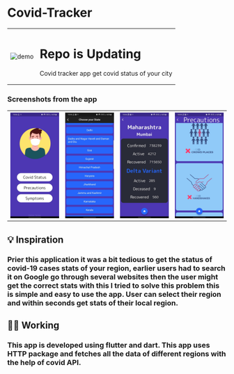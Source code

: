 # Covid-Tracker

<table width: "100%">
  <td>
  <img src="demo.gif" alt="demo">
  </td>
  <td width: "70%">
    <h1> Repo is Updating</h1>
    <p> Covid tracker app get covid status of your city</p>
  </td>
  
  
</table>


### Screenshots from the app
<table style="width:100%">
 <th>
<img src="s1.jpeg" alt="demo" >
  </th>
 <th>
<img src="s2.jpeg" alt="demo">
  </th>
  
 <th>
<img src="s3.jpeg" alt="demo">
  </th>
  
 <th>
<img src="s4.jpeg" alt="demo">
  </th>
</table>

## 💡 Inspiration
### Prier this application it was a bit tedious to get the status of covid-19 cases stats of your region, earlier users had to search it on Google go through several websites then the user might get the correct stats with this I tried to solve this problem this is simple and easy to use the app. User can select their region and within seconds get stats of their local region.
## 🧑‍💻 Working
### This app is developed using flutter and dart. This app uses HTTP package and fetches all the data of different regions with the help of covid API.

